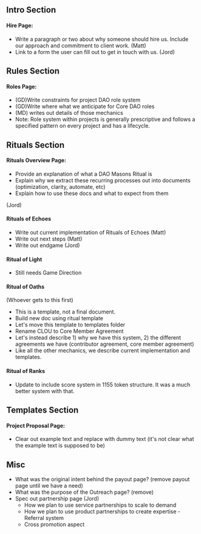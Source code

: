 ## Intro Section

#### Hire Page:

- Write a paragraph or two about why someone should hire us. Include our approach and commitment to client work.
  (Matt)
- Link to a form the user can fill out to get in touch with us.
  (Jord)

## Rules Section

#### Roles Page:

- (GD)Write constraints for project DAO role system
- (GD)Write where what we anticipate for Core DAO roles
- (MD) writes out details of those mechanics
- Note: Role system within projects is generally prescriptive and follows a specified pattern on every project and has a lifecycle.

## Rituals Section

#### Rituals Overview Page:

- Provide an explanation of what a DAO Masons Ritual is
- Explain why we extract these recurring processes out into documents (optimization, clarity, automate, etc)
- Explain how to use these docs and what to expect from them

(Jord)

#### Rituals of Echoes

- Write out current implementation of Rituals of Echoes (Matt)
- Write out next steps (Matt)
- Write out endgame (Jord)

#### Ritual of Light

- Still needs Game Direction

#### Ritual of Oaths

(Whoever gets to this first)

- This is a template, not a final document.
- Build new doc using ritual template
- Let's move this template to templates folder
- Rename CLOU to Core Member Agreement
- Let's instead describe 1) why we have this system, 2) the different agreements we have (contributor agreement, core member agreement)
- Like all the other mechanics, we describe current implementation and templates.

#### Ritual of Ranks

- Update to include score system in 1155 token structure. It was a much better system with that.

## Templates Section

#### Project Proposal Page:

- Clear out example text and replace with dummy text (it's not clear what the example text is supposed to be)

## Misc

- What was the original intent behind the payout page? (remove payout page until we have a need)
- What was the purpose of the Outreach page? (remove)
- Spec out partnership page (Jord)
  - How we plan to use service partnerships to scale to demand
  - How we plan to use product partnerships to create expertise - Referral system
  - Cross promotion aspect
